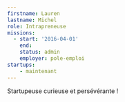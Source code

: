 ```yaml
---
firstname: Lauren
lastname: Michel
role: Intrapreneuse
missions:
  - start: '2016-04-01'
    end:
    status: admin
    employer: pole-emploi
startups:
    - maintenant
---
```


Startupeuse curieuse et persévérante !
